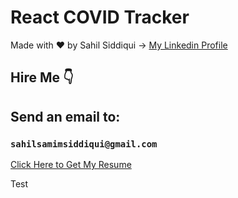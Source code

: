# React COVID Tracker

Made with :heart: by Sahil Siddiqui -> [My Linkedin Profile](https://www.linkedin.com/in/sahil-siddiqui-8416b8195/)

## Hire Me 👇

## Send an email to:

### `sahilsamimsiddiqui@gmail.com`

[Click Here to Get My Resume](https://drive.google.com/file/d/14h1JBuAYo_Zbf35kWfgA22GQgvpJtmZJ/view?usp=sharing)

Test